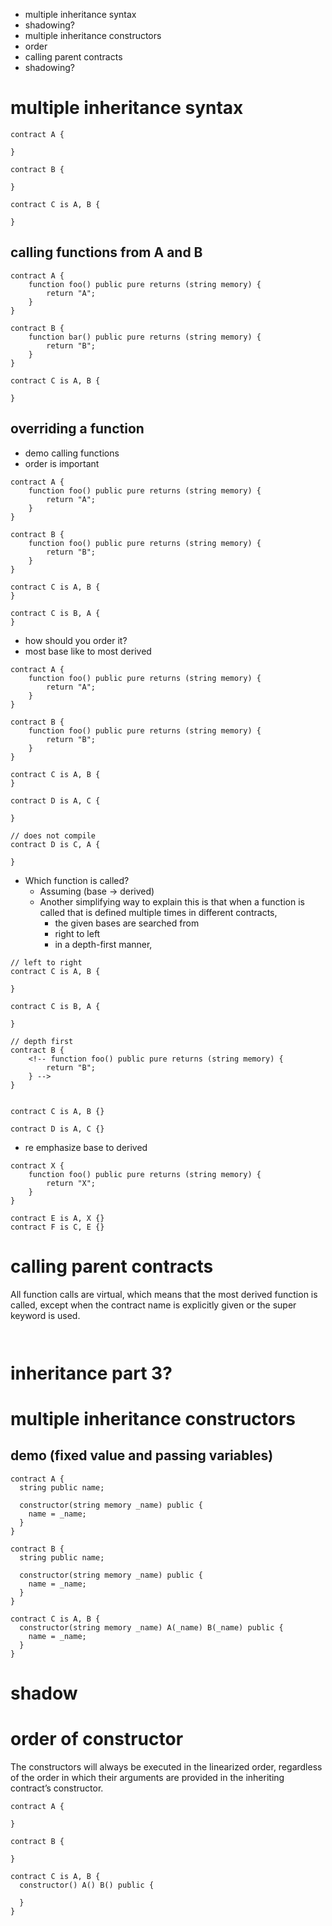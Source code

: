 - multiple inheritance syntax
- shadowing?
- multiple inheritance constructors
- order
- calling parent contracts
- shadowing?

# multiple inheritance syntax

```
contract A {

}

contract B {

}

contract C is A, B {

}
```

## calling functions from A and B

```
contract A {
    function foo() public pure returns (string memory) {
        return "A";
    }
}

contract B {
    function bar() public pure returns (string memory) {
        return "B";
    }
}

contract C is A, B {

}
```

## overriding a function

- demo calling functions
- order is important

```
contract A {
    function foo() public pure returns (string memory) {
        return "A";
    }
}

contract B {
    function foo() public pure returns (string memory) {
        return "B";
    }
}

contract C is A, B {
}

contract C is B, A {
}
```

- how should you order it?
- most base like to most derived

```
contract A {
    function foo() public pure returns (string memory) {
        return "A";
    }
}

contract B {
    function foo() public pure returns (string memory) {
        return "B";
    }
}

contract C is A, B {
}

contract D is A, C {

}

// does not compile
contract D is C, A {

}
```

- Which function is called?
  - Assuming (base -> derived)
  - Another simplifying way to explain this is that when a function is called
    that is defined multiple times in different contracts,
    - the given bases are searched from
    - right to left
    - in a depth-first manner,

```
// left to right
contract C is A, B {

}

contract C is B, A {

}
```

```
// depth first
contract B {
    <!-- function foo() public pure returns (string memory) {
        return "B";
    } -->
}


contract C is A, B {}

contract D is A, C {}
```

- re emphasize base to derived

```
contract X {
    function foo() public pure returns (string memory) {
        return "X";
    }
}

contract E is A, X {}
contract F is C, E {}
```

# calling parent contracts

All function calls are virtual, which means that the most derived function
is called, except when the contract name is explicitly given or the
super keyword is used.

```


```

# inheritance part 3?

# multiple inheritance constructors

## demo (fixed value and passing variables)

```
contract A {
  string public name;

  constructor(string memory _name) public {
    name = _name;
  }
}

contract B {
  string public name;

  constructor(string memory _name) public {
    name = _name;
  }
}

contract C is A, B {
  constructor(string memory _name) A(_name) B(_name) public {
    name = _name;
  }
}

```

# shadow

# order of constructor

The constructors will always be executed in the linearized order,
regardless of the order in which their arguments are provided in the
inheriting contract’s constructor.

```
contract A {

}

contract B {

}

contract C is A, B {
  constructor() A() B() public {

  }
}
```
